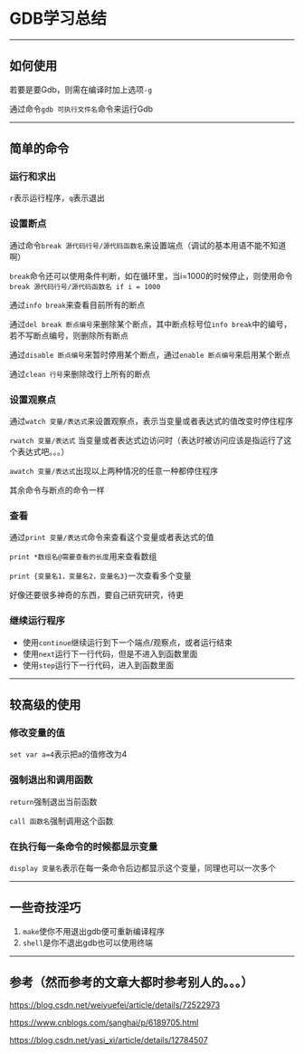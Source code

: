 # GDB学习总结

---

## 如何使用

若要是要Gdb，则需在编译时加上选项`-g`

通过命令`gdb 可执行文件名`命令来运行Gdb

---

## 简单的命令

### 运行和求出

`r`表示运行程序，`q`表示退出

### 设置断点

通过命令`break 源代码行号/源代码函数名`来设置端点（调试的基本用语不能不知道啊）

`break`命令还可以使用条件判断，如在循环里，当i=1000的时候停止，则使用命令`break 源代码行号/源代码函数名 if i = 1000`

通过`info break`来查看目前所有的断点

通过`del break 断点编号`来删除某个断点，其中断点标号位`info break`中的编号，若不写断点编号，则删除所有断点

通过`disable 断点编号`来暂时停用某个断点，通过`enable 断点编号`来启用某个断点

通过`clean 行号`来删除改行上所有的断点

### 设置观察点

通过`watch 变量/表达式`来设置观察点，表示当变量或者表达式的值改变时停住程序

`rwatch 变量/表达式` 当变量或者表达式边访问时（表达时被访问应该是指运行了这个表达式吧。。。）

`awatch 变量/表达式`出现以上两种情况的任意一种都停住程序

其余命令与断点的命令一样

### 查看

通过`print 变量/表达式`命令来查看这个变量或者表达式的值

`print *数组名@需要查看的长度`用来查看数组

`print {变量名1，变量名2，变量名3}`一次查看多个变量

好像还要很多神奇的东西，要自己研究研究，待更

### 继续运行程序

- 使用`continue`继续运行到下一个端点/观察点，或者运行结束
- 使用`next`运行下一行代码，但是不进入到函数里面
- 使用`step`运行下一行代码，进入到函数里面

---

## 较高级的使用

### 修改变量的值

`set var a=4`表示把a的值修改为4

### 强制退出和调用函数

`return`强制退出当前函数

`call 函数名`强制调用这个函数

### 在执行每一条命令的时候都显示变量

`display 变量名`表示在每一条命令后边都显示这个变量，同理也可以一次多个

---

## 一些奇技淫巧

1. `make`使你不用退出gdb便可重新编译程序
2. `shell`是你不退出gdb也可以使用终端        

---

## 参考（然而参考的文章大都时参考别人的。。。）

https://blog.csdn.net/weiyuefei/article/details/72522973

https://www.cnblogs.com/sanghai/p/6189705.html

https://blog.csdn.net/yasi_xi/article/details/12784507